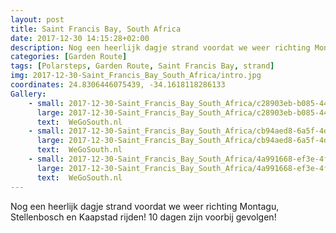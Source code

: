 ```yaml
---
layout: post
title: Saint Francis Bay, South Africa
date: 2017-12-30 14:15:28+02:00
description: Nog een heerlijk dagje strand voordat we weer richting Montagu, Stellenbosch en Kaapstad rijden! 10 dagen zijn voorbij gevolgen! 
categories: [Garden Route]
tags: [Polarsteps, Garden Route, Saint Francis Bay, strand]
img: 2017-12-30-Saint_Francis_Bay_South_Africa/intro.jpg
coordinates: 24.8306446075439, -34.1618118286133
Gallery:
    - small: 2017-12-30-Saint_Francis_Bay_South_Africa/c28903eb-b085-443b-b3d4-bec05a69b24c_large_image.jpg
      large: 2017-12-30-Saint_Francis_Bay_South_Africa/c28903eb-b085-443b-b3d4-bec05a69b24c_large_image.jpg
      text:  WeGoSouth.nl
    - small: 2017-12-30-Saint_Francis_Bay_South_Africa/cb94aed8-6a5f-4d2f-9e83-6eabf82f816d_large_image.jpg
      large: 2017-12-30-Saint_Francis_Bay_South_Africa/cb94aed8-6a5f-4d2f-9e83-6eabf82f816d_large_image.jpg
      text:  WeGoSouth.nl
    - small: 2017-12-30-Saint_Francis_Bay_South_Africa/4a991668-ef3e-4f69-ab15-36163c87beab_large_image.jpg
      large: 2017-12-30-Saint_Francis_Bay_South_Africa/4a991668-ef3e-4f69-ab15-36163c87beab_large_image.jpg
      text:  WeGoSouth.nl
---
```

Nog een heerlijk dagje strand voordat we weer richting Montagu, Stellenbosch en Kaapstad rijden! 
10 dagen zijn voorbij gevolgen! 